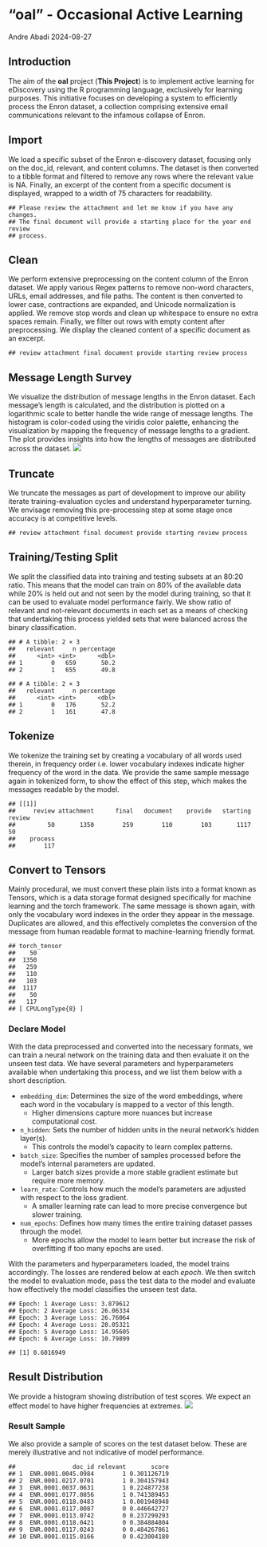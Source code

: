 “oal” - Occasional Active Learning
================
Andre Abadi
2024-08-27

## Introduction

The aim of the **oal** project (**This Project**) is to implement active
learning for eDiscovery using the R programming language, exclusively
for learning purposes. This initiative focuses on developing a system to
efficiently process the Enron dataset, a collection comprising extensive
email communications relevant to the infamous collapse of Enron.

## Import

We load a specific subset of the Enron e-discovery dataset, focusing
only on the doc_id, relevant, and content columns. The dataset is then
converted to a tibble format and filtered to remove any rows where the
relevant value is NA. Finally, an excerpt of the content from a specific
document is displayed, wrapped to a width of 75 characters for
readability.

    ## Please review the attachment and let me know if you have any changes.
    ## The final document will provide a starting place for the year end review
    ## process.

## Clean

We perform extensive preprocessing on the content column of the Enron
dataset. We apply various Regex patterns to remove non-word characters,
URLs, email addresses, and file paths. The content is then converted to
lower case, contractions are expanded, and Unicode normalization is
applied. We remove stop words and clean up whitespace to ensure no extra
spaces remain. Finally, we filter out rows with empty content after
preprocessing. We display the cleaned content of a specific document as
an excerpt.

    ## review attachment final document provide starting review process

## Message Length Survey

We visualize the distribution of message lengths in the Enron dataset.
Each message’s length is calculated, and the distribution is plotted on
a logarithmic scale to better handle the wide range of message lengths.
The histogram is color-coded using the viridis color palette, enhancing
the visualization by mapping the frequency of message lengths to a
gradient. The plot provides insights into how the lengths of messages
are distributed across the dataset.
<img src="README_files/figure-gfm/length_distro-1.png"  />

## Truncate

We truncate the messages as part of development to improve our ability
iterate training-evaluation cycles and understand hyperparameter
turning. We envisage removing this pre-processing step at some stage
once accuracy is at competitive levels.

    ## review attachment final document provide starting review process

## Training/Testing Split

We split the classified data into training and testing subsets at an
80:20 ratio. This means that the model can train on 80% of the available
data while 20% is held out and not seen by the model during training, so
that it can be used to evaluate model performance fairly. We show ratio
of relevant and not-relevant documents in each set as a means of
checking that undertaking this process yielded sets that were balanced
across the binary classification.

    ## # A tibble: 2 × 3
    ##   relevant     n percentage
    ##      <int> <int>      <dbl>
    ## 1        0   659       50.2
    ## 2        1   655       49.8

    ## # A tibble: 2 × 3
    ##   relevant     n percentage
    ##      <int> <int>      <dbl>
    ## 1        0   176       52.2
    ## 2        1   161       47.8

## Tokenize

We tokenize the training set by creating a vocabulary of all words used
therein, in frequency order i.e. lower vocabulary indexes indicate
higher frequency of the word in the data. We provide the same sample
message again in tokenized form, to show the effect of this step, which
makes the messages readable by the model.

    ## [[1]]
    ##     review attachment      final   document    provide   starting     review 
    ##         50       1350        259        110        103       1117         50 
    ##    process 
    ##        117

## Convert to Tensors

Mainly procedural, we must convert these plain lists into a format known
as Tensors, which is a data storage format designed specifically for
machine learning and the torch framework. The same message is shown
again, with only the vocabulary word indexes in the order they appear in
the message. Duplicates are allowed, and this effectively completes the
conversion of the message from human readable format to machine-learning
friendly format.

    ## torch_tensor
    ##    50
    ##  1350
    ##   259
    ##   110
    ##   103
    ##  1117
    ##    50
    ##   117
    ## [ CPULongType{8} ]

### Declare Model

With the data preprocessed and converted into the necessary formats, we
can train a neural network on the training data and then evaluate it on
the unseen test data. We have several parameters and hyperparameters
available when undertaking this process, and we list them below with a
short description.

- `embedding_dim`: Determines the size of the word embeddings, where
  each word in the vocabulary is mapped to a vector of this length.
  - Higher dimensions capture more nuances but increase computational
    cost.
- `n_hidden`: Sets the number of hidden units in the neural network’s
  hidden layer(s).
  - This controls the model’s capacity to learn complex patterns.
- `batch_size`: Specifies the number of samples processed before the
  model’s internal parameters are updated.
  - Larger batch sizes provide a more stable gradient estimate but
    require more memory.
- `learn_rate`: Controls how much the model’s parameters are adjusted
  with respect to the loss gradient.
  - A smaller learning rate can lead to more precise convergence but
    slower training.
- `num_epochs`: Defines how many times the entire training dataset
  passes through the model.
  - More epochs allow the model to learn better but increase the risk of
    overfitting if too many epochs are used.

With the parameters and hyperparameters loaded, the model trains
accordingly. The losses are rendered below at each *epoch*. We then
switch the model to evaluation mode, pass the test data to the model and
evaluate how effectively the model classifies the unseen test data.

    ## Epoch: 1 Average Loss: 3.879612 
    ## Epoch: 2 Average Loss: 26.06334 
    ## Epoch: 3 Average Loss: 26.76064 
    ## Epoch: 4 Average Loss: 20.05321 
    ## Epoch: 5 Average Loss: 14.95605 
    ## Epoch: 6 Average Loss: 10.79899

    ## [1] 0.6016949

## Result Distribution

We provide a histogram showing distribution of test scores. We expect an
effect model to have higher frequencies at extremes.
<img src="README_files/figure-gfm/result_distribution-1.png"  />

### Result Sample

We also provide a sample of scores on the test dataset below. These are
merely illustrative and not indicative of model performance.

    ##                doc_id relevant       score
    ## 1  ENR.0001.0045.0984        1 0.301126719
    ## 2  ENR.0001.0217.0701        1 0.304157943
    ## 3  ENR.0001.0037.0631        1 0.224877238
    ## 4  ENR.0001.0177.0856        1 0.741389453
    ## 5  ENR.0001.0118.0483        1 0.001948948
    ## 6  ENR.0001.0117.0087        0 0.446642727
    ## 7  ENR.0001.0113.0742        0 0.237299293
    ## 8  ENR.0001.0118.0421        0 0.384884804
    ## 9  ENR.0001.0117.0243        0 0.484267861
    ## 10 ENR.0001.0115.0166        0 0.423004180
